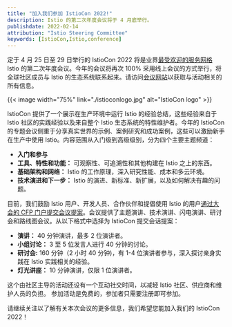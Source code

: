 ```yaml
---
title: "加入我们参加 IstioCon 2022!"
description: Istio 的第二次年度会议将于 4 月底举行。
publishdate: 2022-02-14
attribution: "Istio Steering Committee"
keywords: [IstioCon,Istio,conference]
---
```


定于 4 月 25 日至 29 日举行的 IstioCon 2022 将是业界[最受欢迎的服务网格](https://www.cncf.io/wp-content/uploads/2020/11/CNCF_Survey_Report_2020.pdf) Istio 的第二次年度会议。今年的会议将再次 100% 采用线上会议的方式举行，将全球社区成员与 Istio 的生态系统联系起来。请访问[会议网站](https://events.istio.io/)以获取与活动相关的所有信息。

{{< image width="75%"
    link="./istioconlogo.jpg"
    alt="IstioCon logo"
    >}}

IstioCon 提供了一个展示在生产环境中运行 Istio 的经验总结，这些经验来自于 Istio 社区的实践经验以及来自整个 Istio 生态系统的特性维护者。今年的 IstioCon 的专题会议侧重于分享真实世界的示例、案例研究和成功案例，这些可以激励新手在生产中使用 Istio。内容范围从入门级到高级级别，分为四个主要主题频道：

* **入门和参与**
* **工具、特性和功能：** 可观察性、可追溯性和其他构建在 Istio 之上的东西。
* **基础架构和网络：** Istio 的工作原理，深入研究性能、成本和多云环境。
* **技术演进和下一步：** Istio 的演进、新标准、新扩展，以及如何解决有趣的问题。

目前，我们鼓励 Istio 用户、开发人员、合作伙伴和提倡使用 Istio 的用户[通过大会的 CFP 门户提交会议提案](https://sessionize.com/istiocon-2022/)。会议提供了主题演讲、技术演讲、闪电演讲、研讨会和路线图会议。从以下格式中选择为 IstioCon 提交会话提案：

* **演讲：** 40 分钟演讲，最多 2 位演讲者。
* **小组讨论：** 3 至 5 位发言人进行 40 分钟的讨论。
* **研讨会:** 160 分钟（2 小时 40 分钟)，有 1-4 位演讲者参与，深入探讨亲身实践在 Istio 实践相关的经验。
* **灯光讲座：** 10 分钟演讲，仅限 1 位演讲者。

这个由社区主导的活动还设有一个互动社交时间，以减轻 Istio 社区、供应商和维护人员的负担。 参加活动是免费的，参加者只需要注册即可参加。

请继续关注以了解有关本次会议的更多信息，我们希望您能加入我们的 IstioCon 2022！

